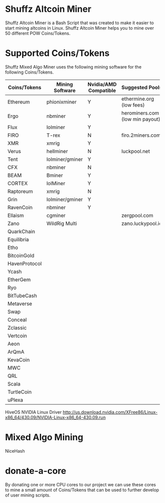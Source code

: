 # Shuffz Altcoin Miner

Shuffz Altcoin Miner is a Bash Script that was created to make it easier to start mining altcoins in Linux. Shuffz Altcoin Miner helps you to mine over 50 different POW Coins/Tokens.

# Supported Coins/Tokens

Shuffz Mixed Algo Miner uses the following mining software for the following Coins/Tokens.

| Coins/Tokens| Mining Software| Nvidia/AMD Compatible | Suggested Pools |
| ----------- | ----------- |----------- | ----------- | 
| Ethereum    | phionixminer|Y| ethermine.org (low fees) |
| Ergo        | nbminer     |Y| herominers.com (low min payout) |
| Flux        | lolminer    |Y|
| FIRO        | T-rex       |N| firo.2miners.com |
| XMR         | xmrig       |Y|
| Verus       | hellminer   |N| luckpool.net |
| Tent        | lolminer/gminer|Y|
| CFX         | nbminer     |N|
| BEAM        | Bminer      |Y|
| CORTEX      | lolMiner    |Y|
| Raptoreum   | xmrig       |N|
| Grin        | lolminer/gminer|Y|
| RavenCoin   | nbminer     |Y|
| Ellaism     | cgminer     || zergpool.com |
| Zano        | WildRig Multi|| zano.luckypool.io |
| QuarkChain  |             |
| Equilibria  |             |
| Etho        |             |
| BitcoinGold |             |
| HavenProtocol|            |
| Ycash       |             |
| EtherGem    |             |
| Ryo         |             |
| BitTubeCash |             |
| Metaverse   |             |
| Swap        |             |
| Conceal     |             |
| Zclassic    |             |
| Vertcoin    |             |
| Aeon        |             |
| ArQmA       |             |
| KevaCoin    |             |
| MWC         |             |
| QRL         |             |
| Scala       |             |
| TurtleCoin  |             |
| uPlexa      |             |






HiveOS NVIDIA Linux Driver
http://us.download.nvidia.com/XFree86/Linux-x86_64/430.09/NVIDIA-Linux-x86_64-430.09.run

# Mixed Algo Mining

NiceHash

# donate-a-core 

By donating one or more CPU cores to our project we can use these cores to mine a small amount of Coins/Tokens that can be used to further develop of user mining scripts.
